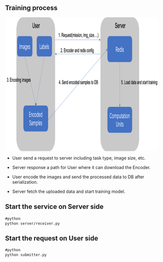 ## Training process

<img src='../../../images/split_flow.png' width = "1000" height = "440" align="middle"/>


- User send a request to server including task type, image size, etc.

- Server response a path for User where it can download the Encoder.

- User encode the images and send the processed data to DB after serialization.

- Server fetch the uploaded data and start training model.


## Start the service on Server side

```
#python 
python server/receiver.py 

```

## Start the request on User side 

```
#python
python submitter.py

```

 
